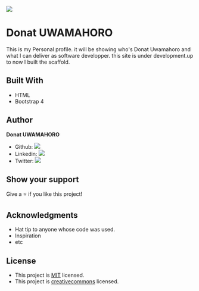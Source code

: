 ![](https://img.shields.io/badge/Microverse-blueviolet)

# Donat UWAMAHORO

This is my Personal profile. it will be showing who's Donat Uwamahoro and  what I can deliver as software developper. this site is under development.up to now I built the scaffold.

## Built With

- HTML
- Bootstrap 4

## Author

**Donat UWAMAHORO**

- Github: [![](https://img.shields.io/badge/GitHub-100000?style=for-the-badge&logo=github&logoColor=white)](https://github.com/uwadonat)
- Linkedin: [![](https://img.shields.io/badge/LinkedIn-0077B5?style=for-the-badge&logo=linkedin&logoColor=white)](https://www.linkedin.com/in/uwadonat)
- Twitter: [![](https://img.shields.io/badge/Twitter-1DA1F2?style=for-the-badge&logo=twitter&logoColor=white)](https://twitter.com/uwahoroDonat)

## Show your support

Give a ⭐️ if you like this project!

## Acknowledgments


- Hat tip to anyone whose code was used.                                                                                                                                                                                                                                                                                                                                                                                                                                                                                                                                                                                                                                                                                                                                                         
- Inspiration
- etc

## License

- This project is [MIT](https://opensource.org/licenses/MIT) licensed.
- This project is [creativecommons](https://creativecommons.org/licenses/by-nc/4.0/) licensed.